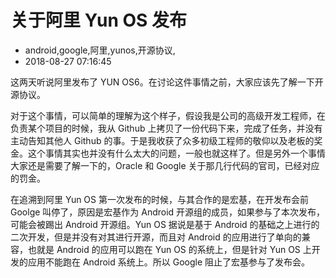 # 关于阿里 Yun OS 发布
- android,google,阿里,yunos,开源协议,
- 2018-08-27 07:16:45



这两天听说阿里发布了 YUN OS6。在讨论这件事情之前，大家应该先了解一下开源协议。

对于这个事情，可以简单的理解为这个样子，假设我是公司的高级开发工程师，在负责某个项目的时候，我从 Github 上拷贝了一份代码下来，完成了任务，并没有主动告知其他人 Github 的事。于是我收获了众多初级工程师的敬仰以及老板的奖金。这个事情其实也并没有什么太大的问题，一般也就这样了。但是另外一个事情大家还是需要了解一下的，Oracle 和 Google 关于那几行代码的官司，已经对应的罚金。

在追溯到阿里 Yun OS 第一次发布的时候，与其合作的是宏基，在开发布会前 Goolge 叫停了，原因是宏基作为 Android 开源组的成员，如果参与了本次发布，可能会被踢出 Android 开源组。Yun OS 据说是基于 Android 的基础之上进行的二次开发，但是并没有对其进行开源，而且对 Android 的应用进行了单向的兼容，也就是 Android 的应用可以跑在 Yun OS 的系统上，但是针对 Yun OS 上开发的应用不能跑在 Android 系统上。所以 Google 阻止了宏基参与了发布会。
